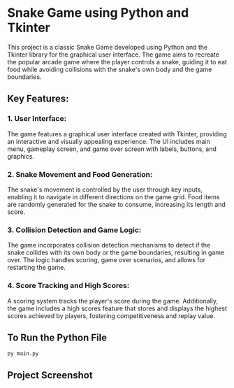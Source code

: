 # Snake Game using Python and Tkinter

This project is a classic Snake Game developed using Python and the Tkinter library for the graphical user interface. The game aims to recreate the popular arcade game where the player controls a snake, guiding it to eat food while avoiding collisions with the snake's own body and the game boundaries.

## Key Features:

### 1. User Interface: 
The game features a graphical user interface created with Tkinter, providing an interactive and visually appealing experience. The UI includes main menu, gameplay screen, and game over screen with labels, buttons, and graphics.

### 2. Snake Movement and Food Generation: 
The snake's movement is controlled by the user through key inputs, enabling it to navigate in different directions on the game grid. Food items are randomly generated for the snake to consume, increasing its length and score.

### 3. Collision Detection and Game Logic: 
The game incorporates collision detection mechanisms to detect if the snake collides with its own body or the game boundaries, resulting in game over. The logic handles scoring, game over scenarios, and allows for restarting the game.

### 4. Score Tracking and High Scores: 
A scoring system tracks the player's score during the game. Additionally, the game includes a high scores feature that stores and displays the highest scores achieved by players, fostering competitiveness and replay value.

## To Run the Python File 
```commandline
py main.py
```

## Project Screenshot
